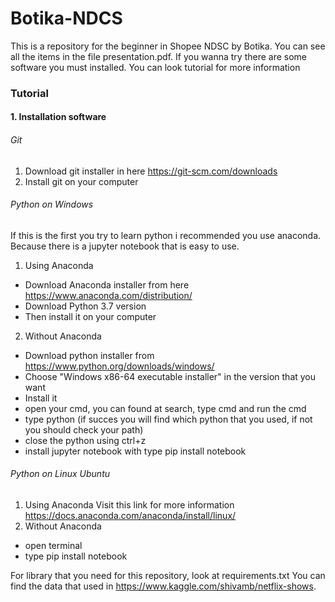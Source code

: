# Botika-NDCS
This is a repository for the beginner in Shopee NDSC by Botika. You can see all the items in the file presentation.pdf. If you wanna try there are some software you must installed. You can look tutorial for more information

### Tutorial
#### 1. Installation software
###### Git
1. Download git installer in here https://git-scm.com/downloads
2. Install git on your computer

###### Python on Windows
If this is the first you try to learn python i recommended you use anaconda. Because there is a jupyter notebook that is easy to use.
1. Using Anaconda
- Download Anaconda installer from here https://www.anaconda.com/distribution/
- Download Python 3.7 version
- Then install it on your computer
2. Without Anaconda
- Download python installer from https://www.python.org/downloads/windows/
- Choose "Windows x86-64 executable installer" in the version that you want
- Install it
- open your cmd, you can found at search, type cmd and run the cmd
- type python (if succes you will find which python that you used, if not you should check your path)
- close the python using ctrl+z
- install jupyter notebook with type pip install notebook

###### Python on Linux Ubuntu
1. Using Anaconda
Visit this link for more information https://docs.anaconda.com/anaconda/install/linux/
2. Without Anaconda
- open terminal
- type pip install notebook

For library that you need for this repository, look at requirements.txt
You can find the data that used in https://www.kaggle.com/shivamb/netflix-shows.
